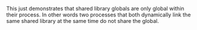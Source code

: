 This just demonstrates that shared library globals 
are only global within their process. In other words
two processes that both dynamically link the same
shared library at the same time do not share the global.
